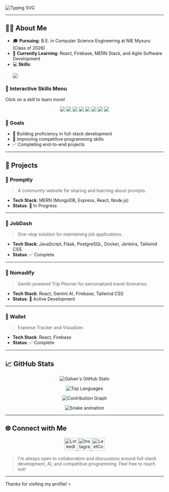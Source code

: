 ![Typing SVG](https://readme-typing-svg.herokuapp.com?font=Fira+Code&size=24&duration=4000&pause=500&color=00C8FF&vCenter=true&width=700&lines=Hi+there%2C+I'm+Gahan+Pradhan+%F0%9F%91%8B;CS+Undergrad+%7C+Full+Stack+Developer+%7C+Tech+Enthusiast;Passionate+about+Web+Dev%2C+AI%2C+and+Problem+Solving)

---

## 👨‍💻 About Me

- 🎓 **Pursuing**: B.E. in Computer Science Engineering at NIE Mysuru (Class of 2026)
- 🌱 **Currently Learning**: React, Firebase, MERN Stack, and Agile Software Development
- 💻 **Skills**:
  <p>
    <img src="https://skillicons.dev/icons?i=html,css,js,ts,react,nodejs,express,mongodb,tailwind,firebase,cpp,postgres,flask,docker,jenkins,git,github" />
  </p>

### 🧠 Interactive Skills Menu
Click on a skill to learn more!

<p align="center">
  <a href="https://developer.mozilla.org/en-US/docs/Web/HTML"><img src="https://img.shields.io/badge/HTML-E34F26?style=for-the-badge&logo=html5&logoColor=white"/></a>
  <a href="https://developer.mozilla.org/en-US/docs/Web/CSS"><img src="https://img.shields.io/badge/CSS-1572B6?style=for-the-badge&logo=css3&logoColor=white"/></a>
  <a href="https://developer.mozilla.org/en-US/docs/Web/JavaScript"><img src="https://img.shields.io/badge/JavaScript-F7DF1E?style=for-the-badge&logo=javascript&logoColor=black"/></a>
  <a href="https://reactjs.org/"><img src="https://img.shields.io/badge/React-20232A?style=for-the-badge&logo=react&logoColor=61DAFB"/></a>
  <a href="https://nodejs.org/en/"><img src="https://img.shields.io/badge/Node.js-339933?style=for-the-badge&logo=node.js&logoColor=white"/></a>
  <a href="https://expressjs.com/"><img src="https://img.shields.io/badge/Express-000000?style=for-the-badge&logo=express&logoColor=white"/></a>
  <a href="https://www.mongodb.com/"><img src="https://img.shields.io/badge/MongoDB-4EA94B?style=for-the-badge&logo=mongodb&logoColor=white"/></a>
  <a href="https://tailwindcss.com/"><img src="https://img.shields.io/badge/TailwindCSS-38B2AC?style=for-the-badge&logo=tailwind-css&logoColor=white"/></a>
</p>

### 🎯 Goals
- 🚀 Building proficiency in full-stack development
- 🧠 Improving competitive programming skills
- ✅ Completing end-to-end projects

---

## 🚀 Projects

### 📌 Promptly
> A community website for sharing and learning about prompts.

- **Tech Stack**: MERN (MongoDB, Express, React, Node.js)
- **Status**: 🚧 In Progress

---

### 📌 JobDash
> One-stop solution for maintaining job applications.

- **Tech Stack**: JavaScript, Flask, PostgreSQL, Docker, Jenkins, Tailwind CSS
- **Status**: ✅ Complete

---

### 📌 Nomadify
> GenAI-powered Trip Planner for personalized travel itineraries.

- **Tech Stack**: React, Gemini AI, Firebase, Tailwind CSS
- **Status**: 🚀 Active Development

---

### 📌 Wallet
> Expense Tracker and Visualizer.

- **Tech Stack**: React, Firebase
- **Status**: ✅ Complete

---

## 📈 GitHub Stats

<p align="center">
  <img src="https://github-readme-stats.vercel.app/api?username=gahanpradhan&show_icons=true&theme=tokyonight" alt="Gahan's GitHub Stats" />
</p>

<p align="center">
  <img src="https://github-readme-stats.vercel.app/api/top-langs/?username=gahanpradhan&layout=compact&theme=radical" alt="Top Languages" />
</p>

<p align="center">
  <img src="https://github-readme-activity-graph.cyclic.app/graph?username=gahanpradhan&theme=github-compact" alt="Contribution Graph" />
</p>

<p align="center">
  <img src="https://github.com/gahanpradhan/gahanpradhan/blob/output/github-contribution-grid-snake.svg" alt="Snake animation" />
</p>

---

## 🌐 Connect with Me

<p align="center">
  <a href="https://www.linkedin.com/in/gahan-pradhan-7b9788252/" target="_blank">
    <img src="https://skillicons.dev/icons?i=linkedin" height="40" alt="LinkedIn"/>
  </a>
  <a href="https://www.instagram.com/your_instagram_username/" target="_blank">
    <img src="https://skillicons.dev/icons?i=instagram" height="40" alt="Instagram"/>
  </a>
  <a href="https://leetcode.com/your_leetcode_username/" target="_blank">
    <img src="https://upload.wikimedia.org/wikipedia/commons/1/19/LeetCode_logo_black.png" height="40" alt="LeetCode" />
  </a>
</p>

> I'm always open to collaboration and discussions around full-stack development, AI, and competitive programming. Feel free to reach out!

---

Thanks for visiting my profile! ⭐
